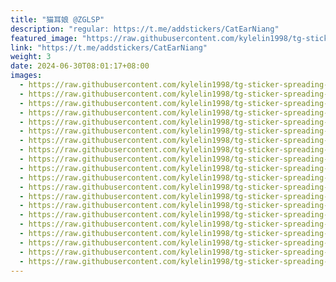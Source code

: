 ```yaml
---
title: "猫耳娘 @ZGLSP"
description: "regular: https://t.me/addstickers/CatEarNiang"
featured_image: "https://raw.githubusercontent.com/kylelin1998/tg-sticker-spreading-worldwide-images/main/img/e1a81874-4bd2-42d8-a501-8aca50235f3d.jpg"
link: "https://t.me/addstickers/CatEarNiang"
weight: 3
date: 2024-06-30T08:01:17+08:00
images:
  - https://raw.githubusercontent.com/kylelin1998/tg-sticker-spreading-worldwide-images/main/img/e1a81874-4bd2-42d8-a501-8aca50235f3d.jpg
  - https://raw.githubusercontent.com/kylelin1998/tg-sticker-spreading-worldwide-images/main/img/f44616c2-b5b3-4f49-8aeb-af7e1e501265.jpg
  - https://raw.githubusercontent.com/kylelin1998/tg-sticker-spreading-worldwide-images/main/img/43ffaf8d-8892-4056-823d-9247d77e583f.jpg
  - https://raw.githubusercontent.com/kylelin1998/tg-sticker-spreading-worldwide-images/main/img/3d42dc37-0bce-4068-894a-79b01f9648da.jpg
  - https://raw.githubusercontent.com/kylelin1998/tg-sticker-spreading-worldwide-images/main/img/52da0a4f-289e-4a94-acb4-8fc07b407499.jpg
  - https://raw.githubusercontent.com/kylelin1998/tg-sticker-spreading-worldwide-images/main/img/9b5c7f5f-d02a-41e2-9cf0-9ae6daea1842.jpg
  - https://raw.githubusercontent.com/kylelin1998/tg-sticker-spreading-worldwide-images/main/img/dae177bc-b3a6-4fe0-aaed-08cd6c3c2f8f.jpg
  - https://raw.githubusercontent.com/kylelin1998/tg-sticker-spreading-worldwide-images/main/img/21c40cad-f736-4237-af24-5ff7d98d4650.jpg
  - https://raw.githubusercontent.com/kylelin1998/tg-sticker-spreading-worldwide-images/main/img/7cbe3722-96c7-4ebd-8f63-4836a60b18ed.jpg
  - https://raw.githubusercontent.com/kylelin1998/tg-sticker-spreading-worldwide-images/main/img/dc64d2b5-d82c-4bf0-8a18-f1b212b7ef7b.jpg
  - https://raw.githubusercontent.com/kylelin1998/tg-sticker-spreading-worldwide-images/main/img/9a01af14-0381-42a9-8900-b27170fd8ff6.jpg
  - https://raw.githubusercontent.com/kylelin1998/tg-sticker-spreading-worldwide-images/main/img/ee57c817-cd58-4502-8b56-88b7a0be9a4e.jpg
  - https://raw.githubusercontent.com/kylelin1998/tg-sticker-spreading-worldwide-images/main/img/8be03cfb-646d-48ca-a468-b2c7349fe542.jpg
  - https://raw.githubusercontent.com/kylelin1998/tg-sticker-spreading-worldwide-images/main/img/db687366-c7a2-446f-927b-5c6b98cf6af2.jpg
  - https://raw.githubusercontent.com/kylelin1998/tg-sticker-spreading-worldwide-images/main/img/ca40a374-1be3-4bc9-827c-087f28a47351.jpg
  - https://raw.githubusercontent.com/kylelin1998/tg-sticker-spreading-worldwide-images/main/img/3e6409f4-2fe2-45db-9e46-92a5b190ac0a.jpg
  - https://raw.githubusercontent.com/kylelin1998/tg-sticker-spreading-worldwide-images/main/img/e6406c9d-040a-4f94-bb3d-77c569d971d4.jpg
  - https://raw.githubusercontent.com/kylelin1998/tg-sticker-spreading-worldwide-images/main/img/7b1073db-63dc-4601-a603-1e05fa64b447.jpg
  - https://raw.githubusercontent.com/kylelin1998/tg-sticker-spreading-worldwide-images/main/img/7af75ec6-1cb8-4325-bb05-255539646e48.jpg
  - https://raw.githubusercontent.com/kylelin1998/tg-sticker-spreading-worldwide-images/main/img/a407812f-6f33-4e3a-a7e8-27a48a7697ae.jpg
---
```

